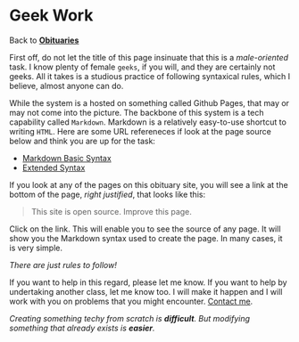 
# Geek Work

Back to **[Obituaries](obituaries.md)**

First off, do not let the title of this page insinuate that this is a 
*male-oriented* task.  I know plenty of female `geeks`, if you will, and
they are certainly not geeks.  All it takes is a studious practice of
following syntaxical rules, which I believe, almost anyone can do.

While the system is a hosted on something called Github Pages, that may
or may not come into the picture.  The backbone of this system is a tech
capability called `Markdown`.  Markdown is a relatively easy-to-use shortcut
to writing `HTML`.  Here are some URL refereneces if look at 
the page source below and think you are up for the task:

 - [Markdown Basic Syntax](https://www.markdownguide.org/basic-syntax)
 - [Extended Syntax](https://www.markdownguide.org/extended-syntax/)

If you look at any of the pages on this obituary site, you will see a link
at the bottom of the page, *right justified*, that looks like this:

> This site is open source. Improve this page.

Click on the link.  This will enable you to see the source of any page.
It will show you the Markdown syntax used to create the page.  In many
cases, it is very simple.

*There are just rules to follow!*

If you want to help in this regard, please let me know.  If you want to help by
undertaking another class, let me know too.  I will make it happen and I
will work with you on problems that you might encounter.
[Contact me](contactme.md).

*Creating something techy from scratch is **difficult**.  But modifying something
that already exists is **easier**.*

